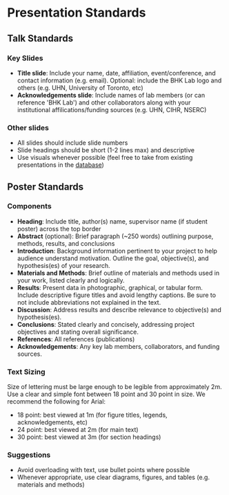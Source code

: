 # Presentation Standards

## Talk Standards

### Key Slides

- **Title slide**: Include your name, date, affiliation, event/conference, and contact information (e.g. email). Optional: include the BHK Lab logo and others (e.g. UHN, University of Toronto, etc)
- **Acknowledgements slide**: Include names of lab members (or can reference 'BHK Lab') and other collaborators along with your institutional affilications/funding sources (e.g. UHN, CIHR, NSERC)

### Other slides

- All slides should include slide numbers
- Slide headings should be short (1-2 lines max) and descriptive
- Use visuals whenever possible (feel free to take from existing presentations in the [database](database.md))

## Poster Standards

### Components

- **Heading**: Include title, author(s) name, supervisor name (if student poster) across the top border
- **Abstract** (optional): Brief paragraph (~250 words) outlining purpose, methods, results, and conclusions
- **Introduction**: Background information pertinent to your project to help audience understand motivation. Outline the goal, objective(s), and hypothesis(es) of your research.
- **Materials and Methods**: Brief outline of materials and methods used in your work, listed clearly and logically.
- **Results**: Present data in photographic, graphical, or tabular form. Include descriptive figure titles and avoid lengthy captions. Be sure to not include abbreviations not explained in the text.
- **Discussion**: Address results and describe relevance to objective(s) and hypothesis(es).
- **Conclusions**: Stated clearly and concisely, addressing project objectives and stating overall significance.
- **References**: All references (publications)
- **Acknowledgements**: Any key lab members, collaborators, and funding sources.

### Text Sizing

Size of lettering must be large enough to be legible from approximately 2m. Use a clear and simple font between 18 point and 30 point in size. We recommend the following for Arial:

- 18 point: best viewed at 1m (for figure titles, legends, acknowledgements, etc)
- 24 point: best viewed at 2m (for main text)
- 30 point: best viewed at 3m (for section headings)

### Suggestions

- Avoid overloading with text, use bullet points where possible
- Whenever appropriate, use clear diagrams, figures, and tables (e.g. materials and methods)

